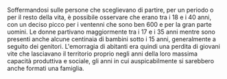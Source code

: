 Soffermandosi sulle persone che sceglievano di partire, per un periodo o per il resto della vita, è possibile osservare che erano tra i 18 e i 40 anni, con un deciso picco per i ventenni che sono ben 600 e per la gran parte uomini. Le donne partivano maggiormente tra i 17 e i 35 anni mentre sono presenti anche alcune centinaia di bambini sotto i 15 anni, generalmente a seguito dei genitori. L'emorragia di abitanti era quindi una perdita di giovani vite che lasciavano il territorio proprio negli anni della loro massima capacità produttiva e sociale, gli anni in cui auspicabilmente si sarebbero anche formati una famiglia.
